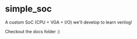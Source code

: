 simple_soc
===============

A custom SoC (CPU + VGA + I/O) we'll develop to learn verilog!

Checkout the docs folder :)